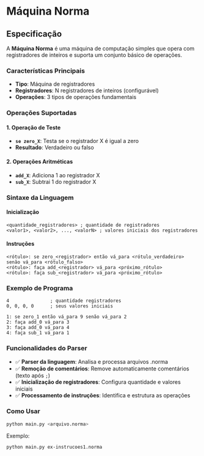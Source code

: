 # Máquina Norma

## Especificação

A **Máquina Norma** é uma máquina de computação simples que opera com registradores de inteiros e suporta um conjunto básico de operações.

### Características Principais

- **Tipo**: Máquina de registradores
- **Registradores**: N registradores de inteiros (configurável)
- **Operações**: 3 tipos de operações fundamentais

### Operações Suportadas

#### 1. Operação de Teste
- **`se zero_X`**: Testa se o registrador X é igual a zero
- **Resultado**: Verdadeiro ou falso

#### 2. Operações Aritméticas
- **`add_X`**: Adiciona 1 ao registrador X
- **`sub_X`**: Subtrai 1 do registrador X

### Sintaxe da Linguagem

#### Inicialização
```
<quantidade_registradores> ; quantidade de registradores
<valor1>, <valor2>, ..., <valorN> ; valores iniciais dos registradores
```

#### Instruções
```
<rótulo>: se zero_<registrador> então vá_para <rótulo_verdadeiro> senão vá_para <rótulo_falso>
<rótulo>: faça add_<registrador> vá_para <próximo_rótulo>
<rótulo>: faça sub_<registrador> vá_para <próximo_rótulo>
```

### Exemplo de Programa

```
4               ; quantidade registradores
0, 0, 0, 0      ; seus valores iniciais

1: se zero_1 então vá_para 9 senão vá_para 2 
2: faça add_0 vá_para 3 
3: faça add_0 vá_para 4 
4: faça sub_1 vá_para 1
```

### Funcionalidades do Parser

- ✅ **Parser da linguagem**: Analisa e processa arquivos .norma
- ✅ **Remoção de comentários**: Remove automaticamente comentários (texto após `;`)
- ✅ **Inicialização de registradores**: Configura quantidade e valores iniciais
- ✅ **Processamento de instruções**: Identifica e estrutura as operações

### Como Usar

```bash
python main.py <arquivo.norma>
```

Exemplo:
```bash
python main.py ex-instrucoes1.norma
```